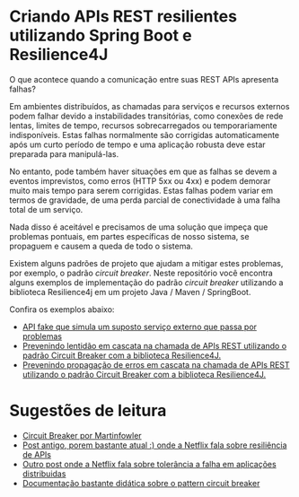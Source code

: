 # Criando APIs REST resilientes utilizando Spring Boot e Resilience4J

O que acontece quando a comunicação entre suas REST APIs apresenta falhas?

Em ambientes distribuídos, as chamadas para serviços e recursos externos podem falhar devido a instabilidades transitórias, como conexões de rede lentas, limites de tempo, recursos sobrecarregados ou temporariamente indisponíveis. Estas falhas normalmente são corrigidas automaticamente após um curto período de tempo e uma aplicação robusta deve estar preparada para manipulá-las.

No entanto, pode também haver situações em que as falhas se devem a eventos imprevistos, como erros (HTTP 5xx ou 4xx) e podem demorar muito mais tempo para serem corrigidas. Estas falhas podem variar em termos de gravidade, de uma perda parcial de conectividade à uma falha total de um serviço. 

Nada disso é aceitável e precisamos de uma solução que impeça que problemas pontuais, em partes específicas de nosso sistema, se propaguem e causem a queda de todo o sistema.

Existem alguns padrões de projeto que ajudam a mitigar estes problemas, por exemplo, o padrão *circuit breaker*. Neste repositório você encontra alguns exemplos de implementação do padrão *circuit breaker* utilizando a biblioteca Resilience4j em um projeto Java / Maven / SpringBoot.

Confira os exemplos abaixo:

* [API fake que simula um suposto serviço externo que passa por problemas](https://github.com/andrepreis/Resilience4J-Demo/tree/main/Projects_Demo/superapi)
* [Prevenindo lentidão em cascata na chamada de APIs REST utilizando o padrão Circuit Breaker com a biblioteca Resilience4J.](https://github.com/andrepreis/Resilience4J-Demo/tree/main/Projects_Demo/resilience4j-slow-calls)
* [Prevenindo propagação de erros em cascata na chamada de APIs REST utilizando o padrão Circuit Breaker com a biblioteca Resilience4J.](https://github.com/andrepreis/Resilience4J-Demo/tree/main/Projects_Demo/resilience4j-error-calls)

# Sugestões de leitura

* [Circuit Breaker por Martinfowler](https://martinfowler.com/bliki/CircuitBreaker.html)
* [Post antigo, porem bastante atual :) onde a Netflix fala sobre resiliência de APIs](https://netflixtechblog.com/making-the-netflix-api-more-resilient-a8ec62159c2d)
* [Outro post onde a Netflix fala sobre tolerância a falha em aplicações distribuidas](https://netflixtechblog.com/fault-tolerance-in-a-high-volume-distributed-system-91ab4faae74a)
* [Documentação bastante didática sobre o pattern circuit breaker](https://learn.microsoft.com/en-us/azure/architecture/patterns/circuit-breaker)
